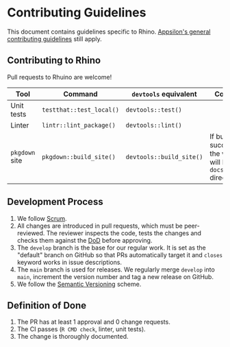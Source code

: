 # Contributing Guidelines
This document contains guidelines specific to Rhino. [Appsilon's general contributing
guidelines](https://github.com/Appsilon/.github/blob/main/CONTRIBUTING.md) still apply.

## Contributing to Rhino

Pull requests to Rhuino are welcome! 

| Tool           | Command                  | `devtools` equivalent    | Comment
|----------------|--------------------------|--------------------------|-
| Unit tests     | `testthat::test_local()` | `devtools::test()`       |
| Linter         | `lintr::lint_package()`  | `devtools::lint()`       |
| `pkgdown` site | `pkgdown::build_site()`  | `devtools::build_site()` | If built successfully, the website will be in `docs` directory.


## Development Process
1. We follow [Scrum](https://scrumguides.org/).
2. All changes are introduced in pull requests, which must be peer-reviewed. The reviewer inspects
   the code, tests the changes and checks them against the [DoD](#definition-of-done) before
   approving.
3. The `develop` branch is the base for our regular work. It is set as the "default" branch on
   GitHub so that PRs automatically target it and `closes` keyword works in issue descriptions.
4. The `main` branch is used for releases. We regularly merge `develop` into `main`, increment the
   version number and tag a new release on GitHub.
5. We follow the [Semantic Versioning](https://semver.org/) scheme.


## Definition of Done
1. The PR has at least 1 approval and 0 change requests.
2. The CI passes (`R CMD check`, linter, unit tests).
3. The change is thoroughly documented.

